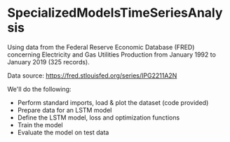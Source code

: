 # SpecializedModelsTimeSeriesAnalysis


Using data from the Federal Reserve Economic Database (FRED) concerning Electricity and Gas Utilities Production from January 1992 to January 2019 (325 records).

Data source: https://fred.stlouisfed.org/series/IPG2211A2N

We'll do the following:
* Perform standard imports, load & plot the dataset (code provided)
* Prepare data for an LSTM model
* Define the LSTM model, loss and optimization functions
* Train the model
* Evaluate the model on test data

